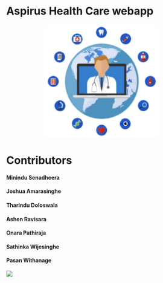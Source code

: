 # Aspirus Health Care webapp
  <p align="center">
    <img width="300" height="300" src="https://github.com/JMAT-Technologies/Aspirus-Health-Care-Android-App/blob/master/app/src/main/res/drawable/logo.png">
  </p>

# Contributors
  #### Minindu Senadheera
  #### Joshua Amarasinghe
  #### Tharindu Doloswala
  #### Ashen Ravisara
  #### Onara Pathiraja
  #### Sathinka Wijesinghe
  #### Pasan Withanage
  <a href="https://github.com/JMAT-Technologies/Aspirus-Health-Care-WebApp/graphs/contributors">
    <img src="https://contrib.rocks/image?repo=JMAT-Technologies/Aspirus-Health-Care-WebApp" />
  </a>
